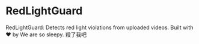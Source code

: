 # RedLightGuard
RedLightGuard: Detects red light violations from uploaded videos. Built with ❤️ by We are so sleepy.
殺了我吧